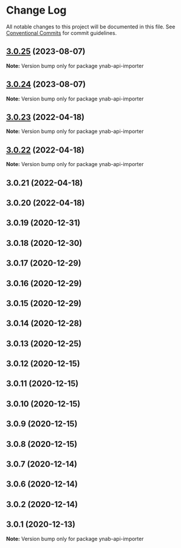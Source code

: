 # Change Log

All notable changes to this project will be documented in this file.
See [Conventional Commits](https://conventionalcommits.org) for commit guidelines.

## [3.0.25](https://github.com/tim-smart/ynab-api-importer/compare/ynab-api-importer@3.0.24...ynab-api-importer@3.0.25) (2023-08-07)

**Note:** Version bump only for package ynab-api-importer





## [3.0.24](https://github.com/tim-smart/ynab-api-importer/compare/ynab-api-importer@3.0.23...ynab-api-importer@3.0.24) (2023-08-07)

**Note:** Version bump only for package ynab-api-importer





## [3.0.23](https://github.com/tim-smart/ynab-api-importer/compare/ynab-api-importer@3.0.22...ynab-api-importer@3.0.23) (2022-04-18)

**Note:** Version bump only for package ynab-api-importer





## [3.0.22](https://github.com/tim-smart/ynab-api-importer/compare/ynab-api-importer@3.0.21...ynab-api-importer@3.0.22) (2022-04-18)

**Note:** Version bump only for package ynab-api-importer





## 3.0.21 (2022-04-18)



## 3.0.20 (2022-04-18)



## 3.0.19 (2020-12-31)



## 3.0.18 (2020-12-30)



## 3.0.17 (2020-12-29)



## 3.0.16 (2020-12-29)



## 3.0.15 (2020-12-29)



## 3.0.14 (2020-12-28)



## 3.0.13 (2020-12-25)



## 3.0.12 (2020-12-15)



## 3.0.11 (2020-12-15)



## 3.0.10 (2020-12-15)



## 3.0.9 (2020-12-15)



## 3.0.8 (2020-12-15)



## 3.0.7 (2020-12-14)



## 3.0.6 (2020-12-14)



## 3.0.2 (2020-12-14)



## 3.0.1 (2020-12-13)

**Note:** Version bump only for package ynab-api-importer
